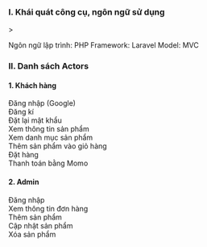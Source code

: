 
<h3>I. Khái quát công cụ, ngôn ngữ sử dụng</h3>>

Ngôn ngữ lập trình: PHP
Framework: Laravel
Model: MVC

<h3>II. Danh sách Actors</h3>

<h4>1. Khách hàng</h4>
Đăng nhập (Google)</br>
Đăng kí </br>
Đặt lại mật khẩu </br>
Xem thông tin sản phẩm </br>
Xem danh mục sản phẩm </br>
Thêm sản phẩm vào giỏ hàng </br>
Đặt hàng </br>
Thanh toán bằng Momo </br>
<h4>2. Admin</h4>
Đăng nhập</br>
Xem thông tin đơn hàng</br>
Thêm sản phẩm</br>
Cập nhật sản phẩm</br>
Xóa sản phẩm</br>
